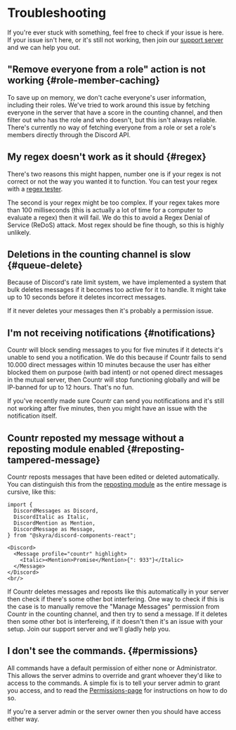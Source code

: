 # Troubleshooting

If you're ever stuck with something, feel free to check if your issue is here. If your issue isn't here, or it's still not working, then join our [support server](https://promise.solutions/discord) and we can help you out.


## "Remove everyone from a role" action is not working {#role-member-caching}

To save up on memory, we don't cache everyone's user information, including their roles. We've tried to work around this issue by fetching everyone in the server that have a score in the counting channel, and then filter out who has the role and who doesn't, but this isn't always reliable. There's currently no way of fetching everyone from a role or set a role's members directly through the Discord API.


## My regex doesn't work as it should {#regex}

There's two reasons this might happen, number one is if your regex is not correct or not the way you wanted it to function. You can test your regex with a [regex tester](01-features/03-regex-filters.md#test).

The second is your regex might be too complex. If your regex takes more than 100 milliseconds (this is actually a lot of time for a computer to evaluate a regex) then it will fail. We do this to avoid a Regex Denial of Service (ReDoS) attack. Most regex should be fine though, so this is highly unlikely.


## Deletions in the counting channel is slow {#queue-delete}

Because of Discord's rate limit system, we have implemented a system that bulk deletes messages if it becomes too active for it to handle. It might take up to 10 seconds before it deletes incorrect messages.

If it never deletes your messages then it's probably a permission issue.


## I'm not receiving notifications {#notifications}

Countr will block sending messages to you for five minutes if it detects it's unable to send you a notification. We do this because if Countr fails to send 10.000 direct messages within 10 minutes because the user has either blocked them on purpose (with bad intent) or not opened direct messages in the mutual server, then Countr will stop functioning globally and will be IP-banned for up to 12 hours. That's no fun.

If you've recently made sure Countr can send you notifications and it's still not working after five minutes, then you might have an issue with the notification itself.


## Countr reposted my message without a reposting module enabled {#reposting-tampered-message}

Countr reposts messages that have been edited or deleted automatically. You can distinguish this from the [reposting module](01-features/02-modules/03-reposting.md) as the entire message is cursive, like this:

```mdx-code-block
import {
  DiscordMessages as Discord,
  DiscordItalic as Italic,
  DiscordMention as Mention,
  DiscordMessage as Message,
} from "@skyra/discord-components-react";

<Discord>
  <Message profile="countr" highlight>
    <Italic><Mention>Promise</Mention>{": 933"}</Italic>
  </Message>
</Discord>
<br/>
```

If Countr deletes messages and reposts like this automatically in your server then check if there's some other bot interfering. One way to check if this is the case is to manually remove the "Manage Messages" permission from Countr in the counting channel, and then try to send a message. If it deletes then some other bot is interfereing, if it doesn't then it's an issue with your setup. Join our support server and we'll gladly help you.


## I don't see the commands. {#permissions}

All commands have a default permission of either none or Administrator. This allows the server admins to override and grant whoever they'd like to access to the commands. A simple fix is to tell your server admin to grant you access, and to read the [Permissions-page](./02-permissions.md) for instructions on how to do so.

If you're a server admin or the server owner then you should have access either way.